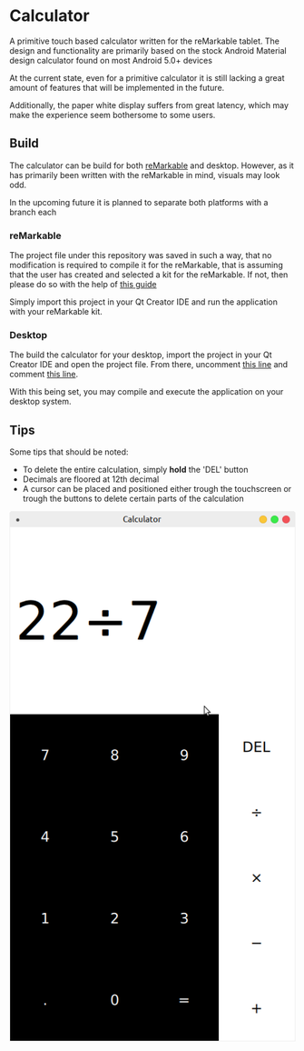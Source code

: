 # Calculator

A primitive touch based calculator written for the reMarkable tablet.
The design and functionality are primarily based on the stock Android
Material design calculator found on most Android 5.0+ devices

At the current state, even for a primitive calculator it is still
lacking a great amount of features that will be implemented in the future.

Additionally, the paper white display suffers from great latency, which may
make the experience seem bothersome to some users.

## Build

The calculator can be build for both [reMarkable](http://remarkablewiki.com/index.php?title=Setting_up_Qt_Creator) and desktop. However,
as it has primarily been written with the reMarkable in mind, visuals may look odd.

In the upcoming future it is planned to separate both platforms with a branch each

### reMarkable
The project file under this repository was saved in such a way, that no modification is required to compile it for the reMarkable, that is assuming that the user has created and selected a kit for the reMarkable. If not, then please do so with the help of [this guide](http://remarkablewiki.com/index.php?title=Setting_up_Qt_Creator)

Simply import this project in your Qt Creator IDE and run the application with your reMarkable kit.

### Desktop
The build the calculator for your desktop, import the project in your Qt Creator IDE and open the project file. From there, uncomment [this line](https://github.com/reHackable/Calculator/blob/master/Calculator.pro#L7) and comment [this line](https://github.com/reHackable/Calculator/blob/master/Calculator.pro#L10).

With this being set, you may compile and execute the application on your desktop system.

## Tips

Some tips that should be noted:

- To delete the entire calculation, simply **hold** the 'DEL' button
- Decimals are floored at 12th decimal
- A cursor can be placed and positioned either trough the touchscreen or trough the buttons to delete certain parts of the calculation

![Desktop emulation](./Screenshot.png)

